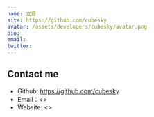 ```yaml
---
name: 立音
site: https://github.com/cubesky
avatar: /assets/developers/cubesky/avatar.png
bio: 
email: 
twitter: 
---
```




## Contact me

- Github: <https://github.com/cubesky>
- Email：<>
- Website: <>
  